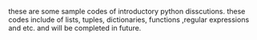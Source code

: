 these are some sample codes of introductory python disscutions.
these codes include of lists, tuples, dictionaries, functions ,regular expressions and etc.
and will be completed in future. 
